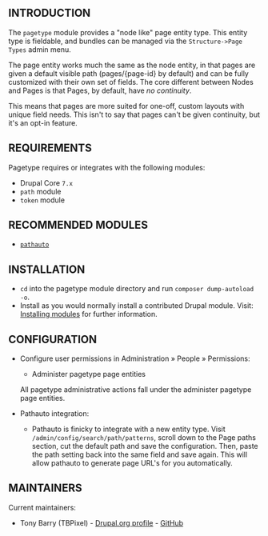 ## INTRODUCTION

The `pagetype` module provides a "node like" page entity type. This entity type is fieldable, and bundles can be managed via the `Structure->Page Types` admin menu.

The page entity works much the same as the node entity, in that pages are given a default visible path (pages/{page-id} by default) and can be fully customized with their own set of fields. The core different between Nodes and Pages is that Pages, by default, have *no continuity*.

This means that pages are more suited for one-off, custom layouts with unique field needs. This isn't to say that pages can't be given continuity, but it's an opt-in feature.


## REQUIREMENTS

Pagetype requires or integrates with the following modules:

 - Drupal Core `7.x`
 - `path` module
 - `token` module


## RECOMMENDED MODULES

 - [`pathauto`](https://www.drupal.org/project/pathauto)


## INSTALLATION

 - `cd` into the pagetype module directory and run `composer dump-autoload -o`.
 - Install as you would normally install a contributed Drupal module. Visit:
   [Installing modules](https://drupal.org/documentation/install/modules-themes/modules-7)
   for further information.


## CONFIGURATION

  - Configure user permissions in Administration » People » Permissions:

    - Administer pagetype page entities

     All pagetype administrative actions fall under the administer pagetype page entities.

  - Pathauto integration:

    - Pathauto is finicky to integrate with a new entity type. Visit `/admin/config/search/path/patterns`, scroll down to the Page paths section, cut the default path and save the configuration. Then, paste the path setting back into the same field and save again. This will allow pathauto to generate page URL's for you automatically.



## MAINTAINERS

Current maintainers:

 - Tony Barry (TBPixel) - [Drupal.org profile](https://www.drupal.org/u/tbpixel) - [GitHub](https://github.com/TBPixel)
